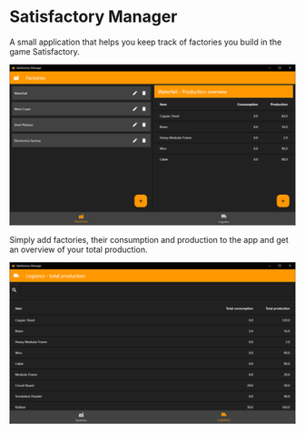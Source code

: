 # Satisfactory Manager

A small application that helps you keep track of factories you build in the game Satisfactory.

![Factory Screen](images/factory_screen.png)

Simply add factories, their consumption and production to the app and get an overview of your total
production.

![Logistics Screen](images/production_screen.png)

